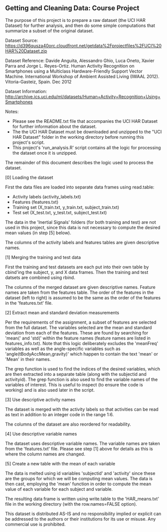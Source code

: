 ## Getting and Cleaning Data: Course Project

The purpose of this project is to prepare a raw dataset (the UCI HAR Dataset) for further analysis, and then do some simple computations that summarize a subset of the original dataset.

Dataset Source: https://d396qusza40orc.cloudfront.net/getdata%2Fprojectfiles%2FUCI%20HAR%20Dataset.zip

Dataset Reference: Davide Anguita, Alessandro Ghio, Luca Oneto, Xavier Parra and Jorge L. Reyes-Ortiz. Human Activity Recognition on Smartphones using a Multiclass Hardware-Friendly Support Vector Machine. International Workshop of Ambient Assisted Living (IWAAL 2012). Vitoria-Gasteiz, Spain. Dec 2012

Dataset Information: http://archive.ics.uci.edu/ml/datasets/Human+Activity+Recognition+Using+Smartphones

Notes:
* Please see the README.txt file that accompanies the UCI HAR Dataset for further information about the dataset.
* The the UCI HAR Dataset must be downloaded and unzipped to the "UCI HAR Dataset" folder in the working directory before running this project's script.
* This project's 'run_analysis.R' script contains all the logic for processing the dataset once it is unzipped.

The remainder of this document describes the logic used to process the dataset.

[0] Loading the dataset

First the data files are loaded into separate data frames using read.table:
* Activity labels (activity_labels.txt)
* Features (features.txt)
* Training set (X_train.txt, y_train.txt, subject_train.txt)
* Test set (X_test.txt, y_test.txt, subject_test.txt)

The data in the 'Inertial Signals' folders (for both training and test) are not used in this project, since this data is not necessary to compute the desired mean values (in step [5] below).

The columns of the activity labels and features tables are given descriptive names.

[1] Merging the training and test data

First the training and test datasets are each put into their own table by cbind'ing the subject, y, and X data frames.
Then the training and test datsets are combined using rbind.

The columns of the merged dataset are given descriptive names.  Feature names are taken from the features table.  The order of the features in the dataset (left to right) is assumed to be the same as the order of the features in the 'features.txt' file.

[2] Extract mean and standard deviation measurements

Per the requirements of the assignment, a subset of features are selected from the full dataset.  The variables selected are the mean and standard deviation from each of the features.  These are found by searching for 'mean(' and 'std(' within the feature names (feature names are listed in features_info.txt).  Note that this logic deliberately excludes the 'meanFreq' variables as well as the angle-specific variables such as 'angle(tBodyAccMean,gravity)' which happen to contain the text 'mean' or 'Mean' in their names.

The grep function is used to find the indices of the desired variables, which are then extracted into a separate table (along with the subjectid and activityid).
The grep function is also used to find the variable names of the variables of interest.  This is useful to inspect (to ensure the code is working) and is also used later in the script.

[3] Use descriptive activity names

The dataset is merged with the activity labels so that activities can be read as text in addition to an integer code in the range 1:6.

The columns of the dataset are also reordered for readability.

[4] Use descriptive variable names

The dataset uses descriptive variable names.  The variable names are taken from the 'features.txt' file.  Please see step [1] above for details as this is where the column names are changed.

[5] Create a new table with the mean of each variable

The data is melted using id variables 'subjectid' and 'activity' since these are the groups for which we will be computing mean values.  The data is then cast, employing the 'mean' function in order to compute the mean value of each variable for each subject and variable.

The resulting data frame is written using write.table to the 'HAR_means.txt' file in the working directory (with the row.names=FALSE option).


This dataset is distributed AS-IS and no responsibility implied or explicit can be addressed to the authors or their institutions for its use or misuse. Any commercial use is prohibited.
